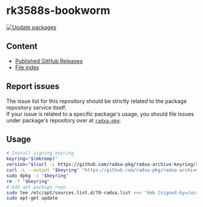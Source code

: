 # rk3588s-bookworm

[![Update packages](https://github.com/radxa-repo/rk3588s-bookworm/actions/workflows/update.yaml/badge.svg)](https://github.com/radxa-repo/rk3588s-bookworm/actions/workflows/update.yaml)

## Content

* [Published GitHub Releases](https://radxa-repo.github.io/rk3588s-bookworm/pkgs.json)
* [File index](https://radxa-repo.github.io/rk3588s-bookworm/files.list)

## Report issues

The issue list for this repository should be strictly related to the package repository service itself.  
If your issue is related to a specific package's usage, you should file issues under package's repository over at [`radxa-pkg`](https://github.com/radxa-pkg).

## Usage

```bash
# Install signing keyring
keyring="$(mktemp)"
version="$(curl -L https://github.com/radxa-pkg/radxa-archive-keyring/releases/latest/download/VERSION)"
curl -L --output "$keyring" "https://github.com/radxa-pkg/radxa-archive-keyring/releases/latest/download/radxa-archive-keyring_${version}_all.deb"
sudo dpkg -i "$keyring"
rm -f "$keyring"
# Add apt package repo
sudo tee /etc/apt/sources.list.d/70-radxa.list <<< "deb [signed-by=/usr/share/keyrings/radxa-archive-keyring.gpg] https://radxa-repo.github.io/rk3588s-bookworm/ rk3588s-bookworm main"
sudo apt-get update
```
